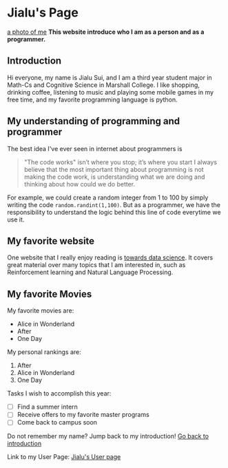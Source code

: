 # Jialu's Page
[a photo of me](Jialu.JPG)
**This website introduce who I am as a person and as a programmer.**

## Introduction
Hi everyone, my name is Jialu Sui, and I am a third year student major in Math-Cs and Cognitive Science in Marshall College. I like shopping, drinking coffee, listening to music and playing some mobile games in my free time, and my favorite programming language is python.

## My understanding of programming and programmer
The best idea I've ever seen in internet about programmers is 
> "The code works" isn’t where you stop; it’s where you start
I always believe that the most important thing about programming is not making the code work, is understanding what we are doing and thinking about how could we do better.

For example, we could create a random integer from 1 to 100 by simply writing the code `random.randint(1,100)`. But as a programmer, we have the responsibility to understand the logic behind this line of code everytime we use it.

## My favorite website
One website that I really enjoy reading is [towards data science](https://towardsdatascience.com/). It covers great material over many topics that I am interested in, such as Reinforcement learning and Natural Language Processing.

## My favorite Movies
My favorite movies are:
- Alice in Wonderland
- After
- One Day

My personal rankings are:
1. After
2. Alice in Wonderland
3. One Day

Tasks I wish to accomplish this year:
- [ ] Find a summer intern
- [ ] Receive offers to my favorite master programs
- [ ] Come back to campus soon

Do not remember my name? Jump back to my introduction! [Go back to introduction](#introduction)

Link to my User Page: 
[Jialu's User page](README.md)

